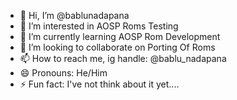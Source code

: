 - 👋 Hi, I’m @bablunadapana
- 👀 I’m interested in AOSP Roms Testing
- 🌱 I’m currently learning AOSP Rom Development
- 💞️ I’m looking to collaborate on Porting Of Roms
- 📫 How to reach me, ig handle: @bablu_nadapana
- 😄 Pronouns: He/Him
- ⚡ Fun fact: I've not think about it yet....

<!---
bablunadapana/bablunadapana is a ✨ special ✨ repository because its `README.md` (this file) appears on your GitHub profile.
You can click the Preview link to take a look at your changes.
--->
